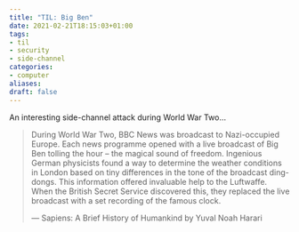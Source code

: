 ```yaml
---
title: "TIL: Big Ben"
date: 2021-02-21T18:15:03+01:00
tags:
- til
- security
- side-channel
categories:
- computer
aliases:
draft: false
---
```


An interesting side-channel attack during World War Two…

<!--more-->

> During World War Two, BBC News was broadcast to Nazi-occupied Europe. Each news programme opened with a live broadcast of Big Ben tolling the hour – the magical sound of freedom. Ingenious German physicists found a way to determine the weather conditions in London based on tiny differences in the tone of the broadcast ding-dongs. This information offered invaluable help to the Luftwaffe. When the British Secret Service discovered this, they replaced the live broadcast with a set recording of the famous clock.
>
> — Sapiens: A Brief History of Humankind by Yuval Noah Harari
